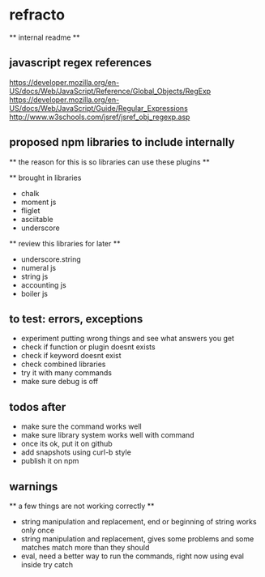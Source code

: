 refracto
========

** internal readme **

## javascript regex references

https://developer.mozilla.org/en-US/docs/Web/JavaScript/Reference/Global_Objects/RegExp
https://developer.mozilla.org/en-US/docs/Web/JavaScript/Guide/Regular_Expressions
http://www.w3schools.com/jsref/jsref_obj_regexp.asp

## proposed npm libraries to include internally

** the reason for this is so libraries can use these plugins **

** brought in libraries

- chalk
- moment js
- fliglet
- asciitable
- underscore

** review this libraries for later **

- underscore.string
- numeral js
- string js
- accounting js
- boiler js

## to test: errors, exceptions

- experiment putting wrong things and see what answers you get
- check if function or plugin doesnt exists
- check if keyword doesnt exist
- check combined libraries
- try it with many commands
- make sure debug is off

## todos after

- make sure the command works well
- make sure library system works well with command
- once its ok, put it on github
- add snapshots using curl-b style
- publish it on npm

## warnings

** a few things are not working correctly **

- string manipulation and replacement, end or beginning of string works only once
- string manipulation and replacement, gives some problems and some matches match more than they should
- eval, need a better way to run the commands, right now using eval inside try catch
